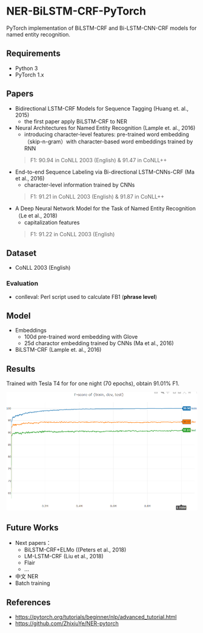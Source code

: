 # NER-BiLSTM-CRF-PyTorch
PyTorch implementation of BiLSTM-CRF and Bi-LSTM-CNN-CRF models for named entity recognition.

## Requirements
- Python 3
- PyTorch 1.x

## Papers
- Bidirectional LSTM-CRF Models for Sequence Tagging (Huang et. al., 2015)
  - the first paper apply BiLSTM-CRF to NER
- Neural Architectures for Named Entity Recognition (Lample et. al., 2016)
  - introducing character-level features: pre-trained word embedding（skip-n-gram）with character-based word embeddings trained by RNN
  > F1: 90.94 in CoNLL 2003 (English) & 91.47 in CoNLL++
- End-to-end Sequence Labeling via Bi-directional LSTM-CNNs-CRF (Ma et al., 2016)
  - character-level information trained by CNNs
  > F1: 91.21 in CoNLL 2003 (English) & 91.87 in CoNLL++
- A Deep Neural Network Model for the Task of Named Entity Recognition （Le et al., 2018)
  - capitalization features
  > F1: 91.22 in CoNLL 2003 (English) 
## Dataset
- CoNLL 2003 (English)

### Evaluation
- conlleval: Perl script used to calculate FB1 (**phrase level**)

## Model
- Embeddings
  - 100d pre-trained word embedding with Glove
  - 25d charactor embedding trained by CNNs (Ma et al., 2016)
- BiLSTM-CRF (Lample et. al., 2016)

## Results
Trained with Tesla T4 for for one night (70 epochs), obtain 91.01% F1.

![](images/result.png)

## Future Works
- Next papers：
  - BiLSTM-CRF+ELMo ((Peters et al., 2018)
  - LM-LSTM-CRF (Liu et al., 2018)
  - Flair
  - ...
- 中文 NER
- Batch training

## References
- https://pytorch.org/tutorials/beginner/nlp/advanced_tutorial.html
- https://github.com/ZhixiuYe/NER-pytorch